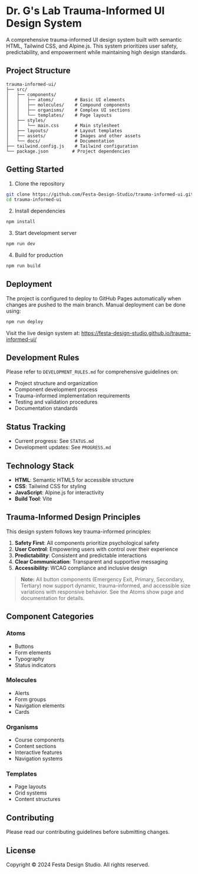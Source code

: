 # Dr. G's Lab Trauma-Informed UI Design System

A comprehensive trauma-informed UI design system built with semantic HTML, Tailwind CSS, and Alpine.js. This system prioritizes user safety, predictability, and empowerment while maintaining high design standards.

## Project Structure

```
trauma-informed-ui/
├── src/
│   ├── components/
│   │   ├── atoms/        # Basic UI elements
│   │   ├── molecules/    # Compound components
│   │   ├── organisms/    # Complex UI sections
│   │   └── templates/    # Page layouts
│   ├── styles/
│   │   └── main.css      # Main stylesheet
│   ├── layouts/          # Layout templates
│   ├── assets/           # Images and other assets
│   └── docs/             # Documentation
├── tailwind.config.js    # Tailwind configuration
└── package.json         # Project dependencies
```

## Getting Started

1. Clone the repository

```bash
git clone https://github.com/Festa-Design-Studio/trauma-informed-ui.git
cd trauma-informed-ui
```

2. Install dependencies

```bash
npm install
```

3. Start development server

```bash
npm run dev
```

4. Build for production

```bash
npm run build
```

## Deployment

The project is configured to deploy to GitHub Pages automatically when changes are pushed to the main branch. Manual deployment can be done using:

```bash
npm run deploy
```

Visit the live design system at: https://festa-design-studio.github.io/trauma-informed-ui/

## Development Rules

Please refer to `DEVELOPMENT_RULES.md` for comprehensive guidelines on:

- Project structure and organization
- Component development process
- Trauma-informed implementation requirements
- Testing and validation procedures
- Documentation standards

## Status Tracking

- Current progress: See `STATUS.md`
- Development updates: See `PROGRESS.md`

## Technology Stack

- **HTML**: Semantic HTML5 for accessible structure
- **CSS**: Tailwind CSS for styling
- **JavaScript**: Alpine.js for interactivity
- **Build Tool**: Vite

## Trauma-Informed Design Principles

This design system follows key trauma-informed principles:

1. **Safety First**: All components prioritize psychological safety
2. **User Control**: Empowering users with control over their experience
3. **Predictability**: Consistent and predictable interactions
4. **Clear Communication**: Transparent and supportive messaging
5. **Accessibility**: WCAG compliance and inclusive design

> **Note:**
> All button components (Emergency Exit, Primary, Secondary, Tertiary) now support dynamic, trauma-informed, and accessible size variations with responsive behavior. See the Atoms show page and documentation for details.

## Component Categories

### Atoms

- Buttons
- Form elements
- Typography
- Status indicators

### Molecules

- Alerts
- Form groups
- Navigation elements
- Cards

### Organisms

- Course components
- Content sections
- Interactive features
- Navigation systems

### Templates

- Page layouts
- Grid systems
- Content structures

## Contributing

Please read our contributing guidelines before submitting changes.

## License

Copyright © 2024 Festa Design Studio. All rights reserved.
